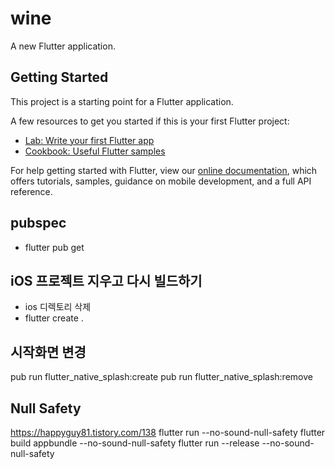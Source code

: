 # wine

A new Flutter application.

## Getting Started

This project is a starting point for a Flutter application.

A few resources to get you started if this is your first Flutter project:

- [Lab: Write your first Flutter app](https://flutter.dev/docs/get-started/codelab)
- [Cookbook: Useful Flutter samples](https://flutter.dev/docs/cookbook)

For help getting started with Flutter, view our
[online documentation](https://flutter.dev/docs), which offers tutorials,
samples, guidance on mobile development, and a full API reference.


## pubspec
- flutter pub get

## iOS 프로젝트 지우고 다시 빌드하기
- ios 디렉토리 삭제
-  flutter create .


## 시작화면 변경
pub run flutter_native_splash:create
pub run flutter_native_splash:remove

## Null Safety 
https://happyguy81.tistory.com/138
flutter run --no-sound-null-safety
flutter build appbundle --no-sound-null-safety 
flutter run --release --no-sound-null-safety 
